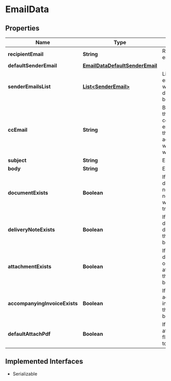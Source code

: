 

# EmailData



## Properties

| Name | Type | Description | Notes |
|------------ | ------------- | ------------- | -------------|
|**recipientEmail** | **String** | Recipient&#39;s email |  [optional] |
|**defaultSenderEmail** | [**EmailDataDefaultSenderEmail**](EmailDataDefaultSenderEmail.md) |  |  [optional] |
|**senderEmailsList** | [**List&lt;SenderEmail&gt;**](SenderEmail.md) | List of all emails from which the document can be sent |  [optional] |
|**ccEmail** | **String** | By default is the logged company email. This is the email address to which a copy will be sent. |  [optional] |
|**subject** | **String** | Email subject |  [optional] |
|**body** | **String** | Email body |  [optional] |
|**documentExists** | **Boolean** | If the document is not a delivery note, this flag will be set to true |  [optional] |
|**deliveryNoteExists** | **Boolean** | If the document is a delivery note, this flag will be set to true |  [optional] |
|**attachmentExists** | **Boolean** | If the document has one or more attachments, this flag will be set to true |  [optional] |
|**accompanyingInvoiceExists** | **Boolean** | If an accompanying invoice exists, this flag will be set to true |  [optional] |
|**defaultAttachPdf** | **Boolean** | If a pdf is attached, this flag will be set to true |  [optional] |


## Implemented Interfaces

* Serializable


